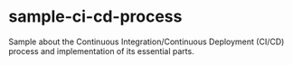 # sample-ci-cd-process
Sample about the Continuous Integration/Continuous Deployment (CI/CD) process and implementation of its essential parts.
